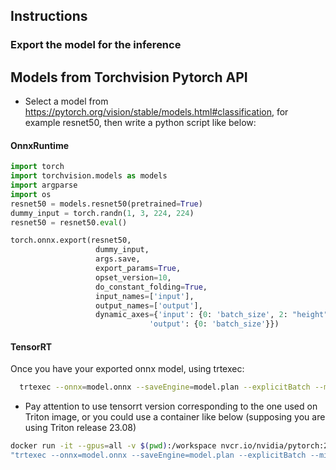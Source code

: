 ## Instructions

### Export the model for the inference
## Models from Torchvision Pytorch API

* Select a model from https://pytorch.org/vision/stable/models.html#classification, for example resnet50, then write a python script like below:

#### OnnxRuntime
 ```python
import torch
import torchvision.models as models
import argparse
import os
resnet50 = models.resnet50(pretrained=True)
dummy_input = torch.randn(1, 3, 224, 224)
resnet50 = resnet50.eval()

torch.onnx.export(resnet50,
                    dummy_input,
                    args.save,
                    export_params=True,
                    opset_version=10,
                    do_constant_folding=True,
                    input_names=['input'],
                    output_names=['output'],
                    dynamic_axes={'input': {0: 'batch_size', 2: "height", 3: 'width'},
                                'output': {0: 'batch_size'}})
  ```

 #### TensorRT
 Once you have your exported onnx model, using trtexec:
 ```bash
   trtexec --onnx=model.onnx --saveEngine=model.plan --explicitBatch --minShapes=input:1x3x224x224 --optShapes=input:1x3x224x224 --maxShapes=input:256x3x224x224

  ```

  * Pay attention to use tensorrt version corresponding to the one used on Triton image, or you could use a container like below (supposing you are using Triton release 23.08)
   ```bash
  docker run -it --gpus=all -v $(pwd):/workspace nvcr.io/nvidia/pytorch:23.08-py3 /bin/bash -cx \
   "trtexec --onnx=model.onnx --saveEngine=model.plan --explicitBatch --minShapes=input:1x3x224x224 --optShapes=input:1x3x224x224 --maxShapes=input:256x3x224x224 --fp16 
  ```  
